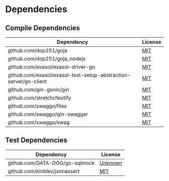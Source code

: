 <!-- @formatter:off -->
# Dependencies

## Compile Dependencies

| Dependency                                                       | License  |
| ---------------------------------------------------------------- | -------- |
| github.com/dop251/goja                                           | [MIT][0] |
| github.com/dop251/goja_nodejs                                    | [MIT][1] |
| github.com/exasol/exasol-driver-go                               | [MIT][2] |
| github.com/exasol/exasol-test-setup-abstraction-server/go-client | [MIT][3] |
| github.com/gin-gonic/gin                                         | [MIT][4] |
| github.com/stretchr/testify                                      | [MIT][5] |
| github.com/swaggo/files                                          | [MIT][6] |
| github.com/swaggo/gin-swagger                                    | [MIT][7] |
| github.com/swaggo/swag                                           | [MIT][8] |

## Test Dependencies

| Dependency                     | License      |
| ------------------------------ | ------------ |
| github.com/DATA-DOG/go-sqlmock | [Unknown][9] |
| github.com/kinbiko/jsonassert  | [MIT][10]    |

[0]: https://github.com/dop251/goja/blob/189bfeb9f530/LICENSE
[3]: https://github.com/exasol/exasol-test-setup-abstraction-server/blob/main/LICENSE
[1]: https://github.com/dop251/goja_nodejs/blob/8cad205bf387/LICENSE
[2]: https://github.com/exasol/exasol-driver-go/blob/v0.4.3/LICENSE
[10]: https://github.com/kinbiko/jsonassert/blob/v1.1.0/LICENSE
[5]: https://github.com/stretchr/testify/blob/v1.8.0/LICENSE
[9]: https://github.com/DATA-DOG/go-sqlmock/blob/master/LICENSE
[6]: https://github.com/swaggo/files/blob/28940afbdbfe/LICENSE
[4]: https://github.com/gin-gonic/gin/blob/v1.8.1/LICENSE
[7]: https://github.com/swaggo/gin-swagger/blob/v1.5.1/LICENSE
[8]: https://github.com/swaggo/swag/blob/v1.8.3/license
